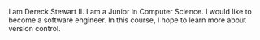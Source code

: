 I am Dereck Stewart II. I am a Junior in Computer Science. I would like to become a software engineer. In this course, I hope to learn more about version control.
